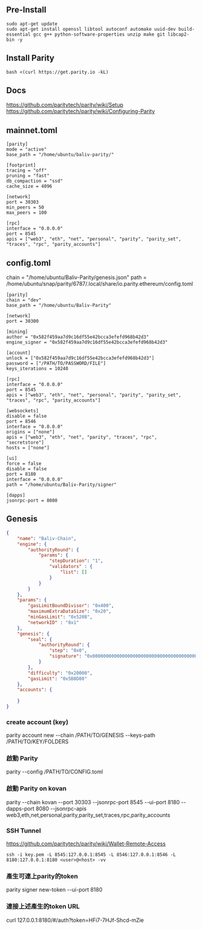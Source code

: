 ## Pre-Install ##
```
sudo apt-get update
sudo apt-get install openssl libtool autoconf automake uuid-dev build-essential gcc g++ python-software-properties unzip make git libcap2-bin -y
```

## Install Parity ##
```
bash <(curl https://get.parity.io -kL)
```

## Docs ##
https://github.com/paritytech/parity/wiki/Setup  
https://github.com/paritytech/parity/wiki/Configuring-Parity  

## mainnet.toml ##
```
[parity]
mode = "active"
base_path = "/home/ubuntu/baliv-parity/"

[footprint]
tracing = "off"
pruning = "fast"
db_compaction = "ssd"
cache_size = 4096

[network]
port = 30303
min_peers = 50
max_peers = 100

[rpc]
interface = "0.0.0.0"
port = 8545
apis = ["web3", "eth", "net", "personal", "parity", "parity_set", "traces", "rpc", "parity_accounts"]
```

## config.toml ##
chain = "/home/ubuntu/Baliv-Parity/genesis.json"
path = /home/ubuntu/snap/parity/6787/.local/share/io.parity.ethereum/config.toml
```
[parity]
chain = "dev"
base_path = "/home/ubuntu/Baliv-Parity"

[network]
port = 30300

[mining]
author = "0x582f459aa7d9c16df55e42bcca3efefd968b42d3"
engine_signer = "0x582f459aa7d9c16df55e42bcca3efefd968b42d3"

[account]
unlock = ["0x582f459aa7d9c16df55e42bcca3efefd968b42d3"]
password = ["/PATH/TO/PASSWORD/FILE"]
keys_iterations = 10240

[rpc]
interface = "0.0.0.0"
port = 8545
apis = ["web3", "eth", "net", "personal", "parity", "parity_set", "traces", "rpc", "parity_accounts"]

[websockets]
disable = false
port = 8546
interface = "0.0.0.0"
origins = ["none"]
apis = ["web3", "eth", "net", "parity", "traces", "rpc", "secretstore"]
hosts = ["none"]

[ui]
force = false
disable = false
port = 8180
interface = "0.0.0.0"
path = "/home/ubuntu/Baliv-Parity/signer"

[dapps]
jsonrpc-port = 8080
```

## Genesis ##
```json
{
    "name": "Baliv-Chain",
    "engine": {
        "authorityRound": {
            "params": {
                "stepDuration": "1",
                "validators" : {
                    "list": []
                }
            }
        }
    },
    "params": {
        "gasLimitBoundDivisor": "0x400",
        "maximumExtraDataSize": "0x20",
        "minGasLimit": "0x5208",
        "networkID" : "0x1"
    },
    "genesis": {
        "seal": {
            "authorityRound": {
                "step": "0x0",
                "signature": "0x0000000000000000000000000000000000000000000000000000000000000000000000000000000000000000000000000000000000000000000000000000000000"
            }
        },
        "difficulty": "0x20000",
        "gasLimit": "0x5B8D80"
    },
    "accounts": {
        
    }
}
```

### create account (key) ###
parity account new --chain /PATH/TO/GENESIS --keys-path /PATH/TO/KEY/FOLDERS

### 啟動 Parity ###
parity --config /PATH/TO/CONFIG.toml

### 啟動 Parity on kovan ###
parity --chain kovan --port 30303 --jsonrpc-port 8545 --ui-port 8180 --dapps-port 8080 --jsonrpc-apis web3,eth,net,personal,parity,parity_set,traces,rpc,parity_accounts

### SSH Tunnel ###
https://github.com/paritytech/parity/wiki/Wallet-Remote-Access
```
ssh -i key.pem -L 8545:127.0.0.1:8545 -L 8546:127.0.0.1:8546 -L 8180:127.0.0.1:8180 <user>@<host> -vv
```

### 產生可連上parity的token ###
parity signer new-token --ui-port 8180

### 連接上述產生的token URL ###
curl 127.0.0.1:8180/#/auth?token=HFi7-7HJf-Shcd-mZie
